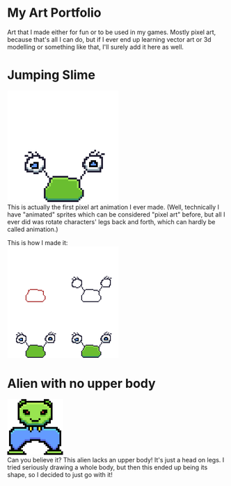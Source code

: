 # My Art Portfolio
Art that I made either for fun or to be used in my games. Mostly pixel art, because that's all I can do, but if I ever end up learning vector art or 3d modelling or something like that, I'll surely add it here as well.

# Jumping Slime
![jumpingslime](newslime4_big.gif)  
This is actually the first pixel art animation I ever made. (Well, technically I have "animated" sprites which can be considered "pixel art" before, but all I ever did was rotate characters' legs back and forth, which can hardly be called animation.)  

This is how I made it:  
![slimeprocess](slime_process_gh.gif)

# Alien with no upper body
![alien big](alienlegs.png)  
Can you believe it? This alien lacks an upper body! It's just a head on legs. I tried seriously drawing a whole body, but then this ended up being its shape, so I decided to just go with it!
